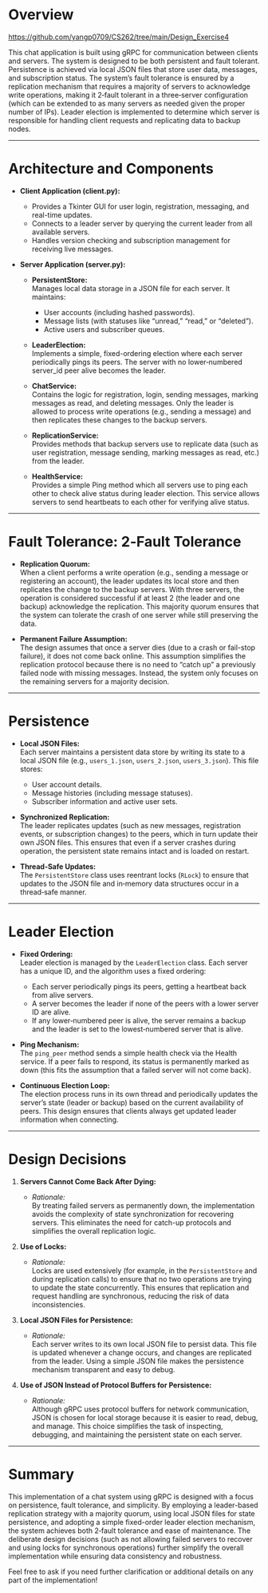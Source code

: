  # Overview

https://github.com/yangp0709/CS262/tree/main/Design_Exercise4

This chat application is built using gRPC for communication between clients and servers. The system is designed to be both persistent and fault tolerant. Persistence is achieved via local JSON files that store user data, messages, and subscription status. The system’s fault tolerance is ensured by a replication mechanism that requires a majority of servers to acknowledge write operations, making it 2‑fault tolerant in a three‑server configuration (which can be extended to as many servers as needed given the proper number of IPs). Leader election is implemented to determine which server is responsible for handling client requests and replicating data to backup nodes.

---

# Architecture and Components

- **Client Application (client.py):**
  - Provides a Tkinter GUI for user login, registration, messaging, and real-time updates.
  - Connects to a leader server by querying the current leader from all available servers.
  - Handles version checking and subscription management for receiving live messages.

- **Server Application (server.py):**
  - **PersistentStore:**  
    Manages local data storage in a JSON file for each server. It maintains:
    - User accounts (including hashed passwords).
    - Message lists (with statuses like “unread,” “read,” or “deleted”).
    - Active users and subscriber queues.
    
  - **LeaderElection:**  
    Implements a simple, fixed-ordering election where each server periodically pings its peers. The server with no lower‑numbered server_id peer alive becomes the leader.
    
  - **ChatService:**  
    Contains the logic for registration, login, sending messages, marking messages as read, and deleting messages. Only the leader is allowed to process write operations (e.g., sending a message) and then replicates these changes to the backup servers.
    
  - **ReplicationService:**  
    Provides methods that backup servers use to replicate data (such as user registration, message sending, marking messages as read, etc.) from the leader.
    
  - **HealthService:**  
    Provides a simple Ping method which all servers use to ping each other to check alive status during leader election. This service allows servers to send heartbeats to each other for verifying alive status.

---

# Fault Tolerance: 2‑Fault Tolerance

- **Replication Quorum:**  
  When a client performs a write operation (e.g., sending a message or registering an account), the leader updates its local store and then replicates the change to the backup servers. With three servers, the operation is considered successful if at least 2 (the leader and one backup) acknowledge the replication. This majority quorum ensures that the system can tolerate the crash of one server while still preserving the data.

- **Permanent Failure Assumption:**  
  The design assumes that once a server dies (due to a crash or fail-stop failure), it does not come back online. This assumption simplifies the replication protocol because there is no need to “catch up” a previously failed node with missing messages. Instead, the system only focuses on the remaining servers for a majority decision.

---

# Persistence

- **Local JSON Files:**  
  Each server maintains a persistent data store by writing its state to a local JSON file (e.g., `users_1.json`, `users_2.json`, `users_3.json`). This file stores:
  - User account details.
  - Message histories (including message statuses).
  - Subscriber information and active user sets.
  
- **Synchronized Replication:**  
  The leader replicates updates (such as new messages, registration events, or subscription changes) to the peers, which in turn update their own JSON files. This ensures that even if a server crashes during operation, the persistent state remains intact and is loaded on restart.

- **Thread-Safe Updates:**  
  The `PersistentStore` class uses reentrant locks (`RLock`) to ensure that updates to the JSON file and in‑memory data structures occur in a thread‑safe manner.

---

# Leader Election

- **Fixed Ordering:**  
  Leader election is managed by the `LeaderElection` class. Each server has a unique ID, and the algorithm uses a fixed ordering:
  - Each server periodically pings its peers, getting a heartbeat back from alive servers.
  - A server becomes the leader if none of the peers with a lower server ID are alive.
  - If any lower‑numbered peer is alive, the server remains a backup and the leader is set to the lowest‑numbered server that is alive.
  
- **Ping Mechanism:**  
  The `ping_peer` method sends a simple health check via the Health service. If a peer fails to respond, its status is permanently marked as down (this fits the assumption that a failed server will not come back).

- **Continuous Election Loop:**  
  The election process runs in its own thread and periodically updates the server’s state (leader or backup) based on the current availability of peers. This design ensures that clients always get updated leader information when connecting.

---

# Design Decisions

1. **Servers Cannot Come Back After Dying:**
   - *Rationale:*  
     By treating failed servers as permanently down, the implementation avoids the complexity of state synchronization for recovering servers. This eliminates the need for catch-up protocols and simplifies the overall replication logic.

2. **Use of Locks:**
   - *Rationale:*  
     Locks are used extensively (for example, in the `PersistentStore` and during replication calls) to ensure that no two operations are trying to update the state concurrently. This ensures that replication and request handling are synchronous, reducing the risk of data inconsistencies.

3. **Local JSON Files for Persistence:**
   - *Rationale:*  
     Each server writes to its own local JSON file to persist data. This file is updated whenever a change occurs, and changes are replicated from the leader. Using a simple JSON file makes the persistence mechanism transparent and easy to debug.

4. **Use of JSON Instead of Protocol Buffers for Persistence:**
   - *Rationale:*  
     Although gRPC uses protocol buffers for network communication, JSON is chosen for local storage because it is easier to read, debug, and manage. This choice simplifies the task of inspecting, debugging, and maintaining the persistent state on each server.

---

# Summary

This implementation of a chat system using gRPC is designed with a focus on persistence, fault tolerance, and simplicity. By employing a leader-based replication strategy with a majority quorum, using local JSON files for state persistence, and adopting a simple fixed-order leader election mechanism, the system achieves both 2‑fault tolerance and ease of maintenance. The deliberate design decisions (such as not allowing failed servers to recover and using locks for synchronous operations) further simplify the overall implementation while ensuring data consistency and robustness.

Feel free to ask if you need further clarification or additional details on any part of the implementation!

